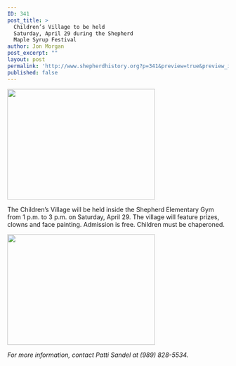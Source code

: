 ```yaml
---
ID: 341
post_title: >
  Children’s Village to be held
  Saturday, April 29 during the Shepherd
  Maple Syrup Festival
author: Jon Morgan
post_excerpt: ""
layout: post
permalink: 'http://www.shepherdhistory.org?p=341&preview=true&preview_id=341'
published: false
---
```

<img class="alignnone size-medium wp-image-343" src="http://www.shepherdhistory.org/wp-content/uploads/2017/03/image001-336x252.jpeg" alt="" width="336" height="252" />

The Children’s Village will be held inside the Shepherd Elementary Gym from 1 p.m. to 3 p.m. on Saturday, April 29. The village will feature prizes, clowns and face painting. Admission is free. Children must be chaperoned.

<img class="alignnone size-medium wp-image-345" src="http://www.shepherdhistory.org/wp-content/uploads/2017/03/image002-336x252.jpeg" alt="" width="336" height="252" />

*For more information, contact Patti Sandel at (989) 828-5534.*